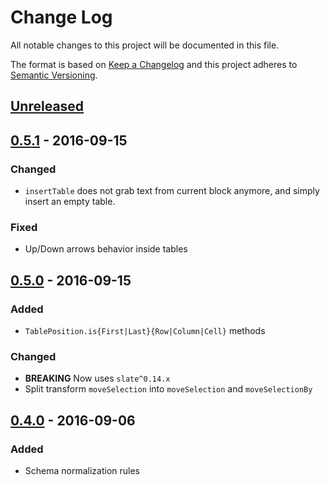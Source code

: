 # Change Log
All notable changes to this project will be documented in this file.

The format is based on [Keep a Changelog](http://keepachangelog.com/) and this project adheres to [Semantic Versioning](http://semver.org/).

## [Unreleased]

## [0.5.1] - 2016-09-15
### Changed
- `insertTable` does not grab text from current block anymore, and simply insert an empty table.

### Fixed
- Up/Down arrows behavior inside tables

## [0.5.0] - 2016-09-15
### Added
- `TablePosition.is{First|Last}{Row|Column|Cell}` methods

### Changed
- **BREAKING** Now uses `slate^0.14.x`
- Split transform `moveSelection` into `moveSelection` and `moveSelectionBy`

## [0.4.0] - 2016-09-06
### Added
- Schema normalization rules

  [Unreleased]: https://github.com/GitbookIO/slate-edit-table/compare/0.5.1...HEAD
  [0.5.1]: https://github.com/GitbookIO/slate-edit-table/compare/0.5.0...0.5.1
  [0.5.0]: https://github.com/GitbookIO/slate-edit-table/compare/0.4.0...0.5.0
  [0.4.0]: https://github.com/GitbookIO/slate-edit-table/compare/0.3.0...0.4.0
